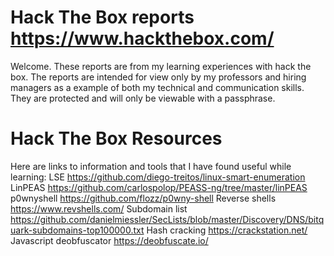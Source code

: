 ﻿# Hack The Box reports https://www.hackthebox.com/
Welcome.  These reports are from my learning experiences with hack the box.  The reports are intended for view only by my professors and hiring managers as a example of both my technical and communication skills.  They are protected and will only be viewable with a passphrase.


# Hack The Box Resources
Here are links to information and tools that I have found useful while learning:
LSE	https://github.com/diego-treitos/linux-smart-enumeration
LinPEAS	https://github.com/carlospolop/PEASS-ng/tree/master/linPEAS
p0wnyshell	https://github.com/flozz/p0wny-shell
Reverse shells	https://www.revshells.com/
Subdomain list	https://github.com/danielmiessler/SecLists/blob/master/Discovery/DNS/bitquark-subdomains-top100000.txt
Hash cracking	https://crackstation.net/
Javascript deobfuscator	https://deobfuscate.io/
